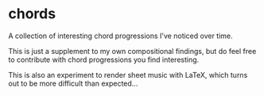 # chords
A collection of interesting chord progressions I've noticed over time. 

This is just a supplement to my own compositional findings, but do feel free to contribute with chord progressions
you find interesting. 

This is also an experiment to render sheet music with LaTeX, which turns out to be more difficult than expected...
